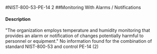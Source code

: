 #NIST-800-53-PE-14 2
##Monitoring With Alarms / Notifications
#### Description
"The organization employs temperature and humidity monitoring that provides an alarm or notification of changes potentially harmful to personnel or equipment."
No information found for the combination of standard NIST-800-53 and control PE-14 (2)
